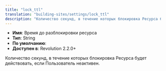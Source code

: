 ```yaml
---
title: "lock_ttl"
translation: "building-sites/settings/lock_ttl"
description: "Количество секунд, в течение которых блокировка Ресурса будет действовать, если Пользователь неактивен"
---
```


-   **Имя**: Время до разблокировки ресурса   
-   **Тип**: String  
-   **По умолчанию**:   
-   **Доступен в**: Revolution 2.2.0+

Количество секунд, в течение которых блокировка Ресурса будет действовать, если Пользователь неактивен. 